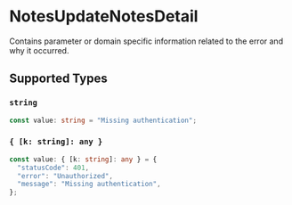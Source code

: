 # NotesUpdateNotesDetail

Contains parameter or domain specific information related to the error and why it occurred.


## Supported Types

### `string`

```typescript
const value: string = "Missing authentication";
```

### `{ [k: string]: any }`

```typescript
const value: { [k: string]: any } = {
  "statusCode": 401,
  "error": "Unauthorized",
  "message": "Missing authentication",
};
```

